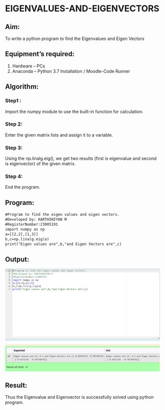 # EIGENVALUES-AND-EIGENVECTORS
## Aim:
To write a python program to find the Eigenvalues and Eigen Vectors
## Equipment’s required:
1. 	Hardware – PCs
2. 	Anaconda – Python 3.7 Installation / Moodle-Code Runner
## Algorithm:
### Step1 : 
Import the numpy module to use the built-in function for calculation.
### Step 2:
Enter the given matrix lists and assign it to a variable. 
### Step 3:
Using the np.linalg.eig(),  we get two results (first is eigenvalue and second is eigenvector) of the given matrix.
### Step 4:
End the program. 

## Program:
``````
#Program to find the eigen values and eigen vectors.
#Developed by: KARTHIKEYAN M
#RegisterNumber:23005191
import numpy as np
a=[[2,2],[1,3]]
b,c=np.linalg.eig(a)
print("Eigen values are",b,"and Eigen Vectors are",c)
``````
## Output:
![OUTPUT](/Screenshot%202023-12-03%20174420.png)

## Result:
Thus the Eigenvalue and Eigenvector is successfully solved using python program.
